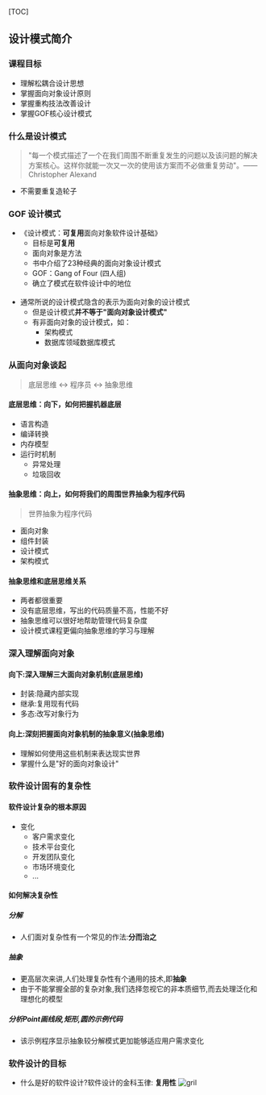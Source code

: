 [TOC]

## 设计模式简介
### 课程目标
* 理解松耦合设计思想
* 掌握面向对象设计原则
* 掌握重构技法改善设计
* 掌握GOF核心设计模式

### 什么是设计模式
> "每一个模式描述了一个在我们周围不断重复发生的问题以及该问题的解决方案核心。这样你就能一次又一次的使用该方案而不必做重复劳动"。——Christopher Alexand
* 不需要重复造轮子

### GOF 设计模式
* 《设计模式：**可复用**面向对象软件设计基础》
    * 目标是**可复用**
    * 面向对象是方法
    * 书中介绍了23种经典的面向对象设计模式
    * GOF：Gang of Four (四人组)
    * 确立了模式在软件设计中的地位
    <br>
* 通常所说的设计模式隐含的表示为面向对象的设计模式
    * 但是设计模式**并不等于"面向对象设计模式"**
    * 有非面向对象的设计模式，如：
        * 架构模式
        * 数据库领域数据库模式 

### 从面向对象谈起
> 底层思维 <-> 程序员 <-> 抽象思维

#### 底层思维：向下，如何把握机器底层
* 语言构造
* 编译转换
* 内存模型
* 运行时机制
    * 异常处理
    * 垃圾回收

#### 抽象思维：向上，如何将我们的周围世界抽象为程序代码
> 世界抽象为程序代码
* 面向对象
* 组件封装
* 设计模式
* 架构模式

#### 抽象思维和底层思维关系
* 两者都很重要
* 没有底层思维，写出的代码质量不高，性能不好
* 抽象思维可以很好地帮助管理代码复杂度
* 设计模式课程更偏向抽象思维的学习与理解

### 深入理解面向对象
#### 向下:深入理解三大面向对象机制(底层思维)
* 封装:隐藏内部实现
* 继承:复用现有代码
* 多态:改写对象行为

#### 向上:深刻把握面向对象机制的抽象意义(抽象思维)
* 理解如何使用这些机制来表达现实世界
* 掌握什么是"好的面向对象设计"

### 软件设计固有的复杂性
#### 软件设计复杂的根本原因
* 变化
    * 客户需求变化
    * 技术平台变化
    * 开发团队变化
    * 市场环境变化
    * ...
 
#### 如何解决复杂性
##### 分解
* 人们面对复杂性有一个常见的作法:**分而治之**
##### 抽象
* 更高层次来讲,人们处理复杂性有个通用的技术,即**抽象**
* 由于不能掌握全部的复杂对象,我们选择忽视它的非本质细节,而去处理泛化和理想化的模型
##### 分析Point画线段,矩形,圆的示例代码
* 该示例程序显示抽象较分解模式更加能够适应用户需求变化

### 软件设计的目标
* 什么是好的软件设计?软件设计的金科玉律: **复用性**
![gril](img/girl.png)
